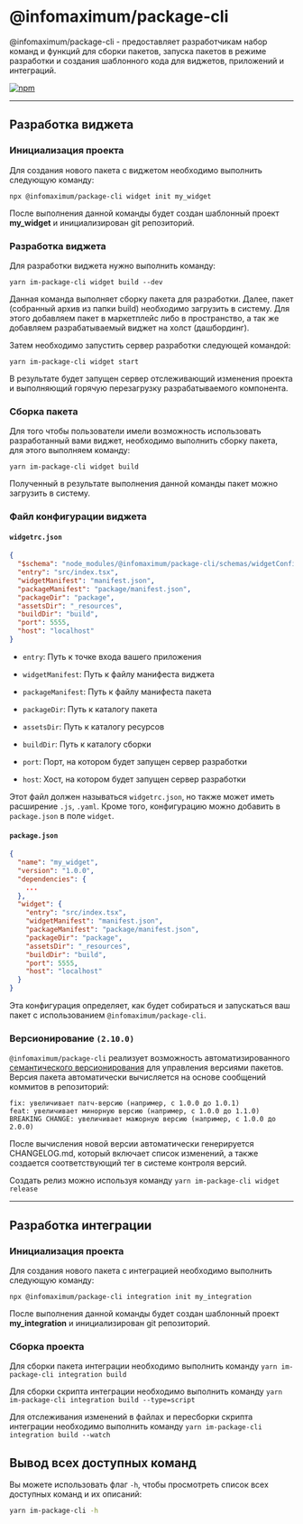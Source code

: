 # @infomaximum/package-cli

@infomaximum/package-cli - предоставляет разработчикам набор команд и функций для сборки пакетов, запуска пакетов в режиме разработки и создания шаблонного кода для виджетов, приложений и интеграций.

<a href="https://www.npmjs.com/package/@infomaximum/package-cli">
    <img alt="npm" src="https://img.shields.io/npm/v/@infomaximum/package-cli?style=for-the-badge">
</a>

---

## Разработка виджета

### Инициализация проекта

Для создания нового пакета с виджетом необходимо выполнить следующую команду:

`npx @infomaximum/package-cli widget init my_widget`

После выполнения данной команды будет создан шаблонный проект **my_widget** и инициализирован git репозиторий.

### Разработка виджета

Для разработки виджета нужно выполнить команду:

`yarn im-package-cli widget build --dev`

Данная команда выполняет сборку пакета для разработки. Далее, пакет (собранный архив из папки build) необходимо загрузить в систему. Для этого добавляем пакет в маркетплейс либо в пространство, а так же добавляем разрабатываемый виджет на холст (дашбординг).

Затем необходимо запустить сервер разработки следующей командой:

`yarn im-package-cli widget start`

В результате будет запущен сервер отслеживающий изменения проекта и выполняющий горячую перезагрузку разрабатываемого компонента.

### Сборка пакета

Для того чтобы пользователи имели возможность использовать разработанный вами виджет, необходимо выполнить сборку пакета, для этого выполняем команду:

`yarn im-package-cli widget build`

Полученный в результате выполнения данной команды пакет можно загрузить в систему.

### Файл конфигурации виджета

#### **`widgetrc.json`**

```json
{
  "$schema": "node_modules/@infomaximum/package-cli/schemas/widgetConfigSchema.json",
  "entry": "src/index.tsx",
  "widgetManifest": "manifest.json",
  "packageManifest": "package/manifest.json",
  "packageDir": "package",
  "assetsDir": "_resources",
  "buildDir": "build",
  "port": 5555,
  "host": "localhost"
}
```

- `entry`: Путь к точке входа вашего приложения
- `widgetManifest`: Путь к файлу манифеста виджета

- `packageManifest`: Путь к файлу манифеста пакета

- `packageDir`: Путь к каталогу пакета

- `assetsDir`: Путь к каталогу ресурсов

- `buildDir`: Путь к каталогу сборки

- `port`: Порт, на котором будет запущен сервер разработки

- `host`: Хост, на котором будет запущен сервер разработки

Этот файл должен называться `widgetrc.json`, но также может иметь расширение `.js`, `.yaml`. Кроме того, конфигурацию можно добавить в `package.json` в поле `widget`.

#### **`package.json`**

```json
{
  "name": "my_widget",
  "version": "1.0.0",
  "dependencies": {
    ...
  },
  "widget": {
    "entry": "src/index.tsx",
    "widgetManifest": "manifest.json",
    "packageManifest": "package/manifest.json",
    "packageDir": "package",
    "assetsDir": "_resources",
    "buildDir": "build",
    "port": 5555,
    "host": "localhost"
  }
}
```

Эта конфигурация определяет, как будет собираться и запускаться ваш пакет с использованием `@infomaximum/package-cli`.

### Версионирование `(2.10.0)`

`@infomaximum/package-cli` реализует возможность автоматизированного [семантического версионирования](https://semver.org/lang/ru/) для управления версиями пакетов. Версия пакета автоматически вычисляется на основе сообщений коммитов в репозиторий:

    fix: увеличивает патч-версию (например, с 1.0.0 до 1.0.1)
    feat: увеличивает минорную версию (например, с 1.0.0 до 1.1.0)
    BREAKING CHANGE: увеличивает мажорную версию (например, с 1.0.0 до 2.0.0)

После вычисления новой версии автоматически генерируется CHANGELOG.md, который включает список изменений, а также создается соответствующий тег в системе контроля версий.

Создать релиз можно используя команду
`yarn im-package-cli widget release`

---

## Разработка интеграции

### Инициализация проекта

Для создания нового пакета с интеграцией необходимо выполнить следующую команду:

`npx @infomaximum/package-cli integration init my_integration`

После выполнения данной команды будет создан шаблонный проект **my_integration** и инициализирован git репозиторий.

### Сборка проекта

Для сборки пакета интеграции необходимо выполнить команду
`yarn im-package-cli integration build`

Для сборки скрипта интеграции необходимо выполнить команду
`yarn im-package-cli integration build --type=script`

Для отслеживания изменений в файлах и пересборки скрипта интеграции необходимо выполнить команду
`yarn im-package-cli integration build --watch`

## Вывод всех доступных команд

Вы можете использовать флаг `-h`, чтобы просмотреть список всех доступных команд и их описаний:

```bash
yarn im-package-cli -h
```
